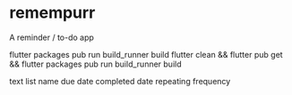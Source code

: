 # remempurr
A reminder / to-do app

flutter packages pub run build_runner build
flutter clean && flutter pub get && flutter packages pub run build_runner build

text
list name
due date
completed date
repeating frequency